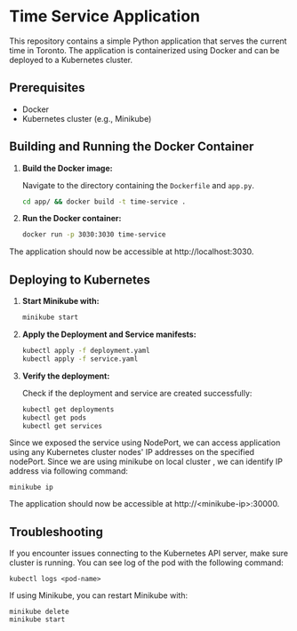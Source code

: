 # Time Service Application

This repository contains a simple Python application that serves the current time in Toronto. The application is containerized using Docker and can be deployed to a Kubernetes cluster.

## Prerequisites

- Docker
- Kubernetes cluster (e.g., Minikube)

## Building and Running the Docker Container

1. **Build the Docker image:**

   Navigate to the directory containing the `Dockerfile` and `app.py`.

   ```sh
   cd app/ && docker build -t time-service .
2. **Run the Docker container:**

    ```sh
    docker run -p 3030:3030 time-service
The application should now be accessible at http://localhost:3030.

## Deploying to Kubernetes

1. **Start Minikube with:**

    ```sh
    minikube start
2. **Apply the Deployment and Service manifests:**

    ```sh
    kubectl apply -f deployment.yaml
    kubectl apply -f service.yaml
3. **Verify the deployment:**

    Check if the deployment and service are created successfully:

    ```sh
    kubectl get deployments
    kubectl get pods
    kubectl get services
Since we exposed the service using NodePort, we can access application using any Kubernetes cluster nodes' IP addresses on the specified nodePort. 
Since we are using minikube on local cluster , we can identify IP address via following command: 

    
    minikube ip
    
The application should now be accessible at http://\<minikube-ip\>:30000.

## Troubleshooting

If you encounter issues connecting to the Kubernetes API server, make sure cluster is running. You can see log of the pod with the following command:

    kubectl logs <pod-name>
    
If using Minikube, you can restart Minikube with:

    minikube delete
    minikube start